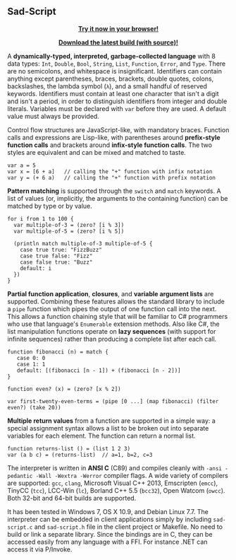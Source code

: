 Sad-Script
----------

<p align="center">
<a href="http://electroly.com/sad/try#b8edde764ff206b6bb56aa0cb92b4277"><b>Try it now in your browser!</b></a>
</p>

<p align="center">
<a href="http://electroly.com/sad/sad-script.zip"><b>Download the latest build (with source)!</b></a>
</p>

A **dynamically-typed, interpreted, garbage-collected language** with 8 data types: `Int`, `Double`, `Bool`, `String`, `List`, `Function`, `Error`, and `Type`.  There are no semicolons, and whitespace is insignificant.  Identifiers can contain anything except parentheses, braces, brackets, double quotes, colons, backslashes, the lambda symbol (`λ`), and a small handful of reserved keywords.  Identifiers must contain at least one character that isn't a digit and isn't a period, in order to distinguish identifiers from integer and double literals.  Variables must be declared with `var` before they are used.  A default value must always be provided.

Control flow structures are JavaScript-like, with mandatory braces.  Function calls and expressions are Lisp-like, with parentheses around **prefix-style function calls** and brackets around **infix-style function calls**.  The two styles are equivalent and can be mixed and matched to taste.

```
var a = 5
var x = [6 + a]   // calling the "+" function with infix notation
var y = (+ 6 a)   // calling the "+" function with prefix notation
```

**Pattern matching** is supported through the `switch` and `match` keywords.  A list of values (or, implicitly, the arguments to the containing function) can be matched by type or by value.

```
for i from 1 to 100 {
  var multiple-of-3 = (zero? [i % 3])
  var multiple-of-5 = (zero? [i % 5])
  
  (println match multiple-of-3 multiple-of-5 {
  	case true true: "FizzBuzz"
  	case true false: "Fizz"
  	case false true: "Buzz"
  	default: i
  })
}
```

**Partial function application**, **closures**, and **variable argument lists** are supported.  Combining these features allows the standard library to include a `pipe` function which pipes the output of one function call into the next.  This allows a function chaining style that will be familiar to C# programmers who use that language's `Enumerable` extension methods.  Also like C#, the list manipulation functions operate on **lazy sequences** (with support for infinite sequences) rather than producing a complete list after each call.

```
function fibonacci (n) = match {
   case 0: 0
   case 1: 1
   default: [(fibonacci [n - 1]) + (fibonacci [n - 2])]
}

function even? (x) = (zero? [x % 2])

var first-twenty-even-terms = (pipe [0 ...] (map fibonacci) (filter even?) (take 20))
```

**Multiple return values** from a function are supported in a simple way: a special assignment syntax allows a list to be broken out into separate variables for each element.  The function can return a normal list.

```
function returns-list () = (list 1 2 3)
var (a b c) = (returns-list)  // a=1, b=2, c=3
```

The interpreter is written in **ANSI C** (C89) and compiles cleanly with `-ansi -pedantic -Wall -Wextra -Werror` compiler flags.  A wide variety of compilers are supported: `gcc`, `clang`, Microsoft Visual C++ 2013, Emscripten (`emcc`), TinyCC (`tcc`), LCC-Win (`lc`), Borland C++ 5.5 (`bcc32`), Open Watcom (`owcc`).  Both 32-bit and 64-bit builds are supported.

It has been tested in Windows 7, OS X 10.9, and Debian Linux 7.7.  The interpreter can be embedded in client applications simply by including `sad-script.c` and `sad-script.h` file in the client project or Makefile.  No need to build or link a separate library.  Since the bindings are in C, they can be accessed easily from any language with a FFI.  For instance .NET can access it via P/Invoke.